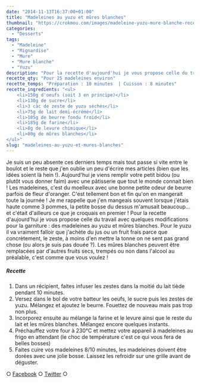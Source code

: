 ```yaml
---
date: "2014-11-13T16:37:00+01:00"
title: "Madeleines au yuzu et mûres blanches"
thumbnail: "https://crokmou.com/images/madeleine-yuzu-mure-blanche-recette-crokmou-blog-culinaire.jpg"
categories:
  - "Desserts"
tags:
  - "Madeleine"
  - "Mignardise"
  - "Mure"
  - "Mure blanche"
  - "Yuzu"
description: "Pour la recette d'aujourd'hui je vous propose celle du travail avec quelques modifications pour la garniture : des madeleines au yuzu et mûres blanches."
recette_qty: "Pour 25 madeleines environ"
recette_temps: "Préparation : 10 minutes  | Cuisson : 8 minutes"
recette_ingredients: "<ul>
	<li>150g d'oeufs (soit 3 en principe)</li>
	<li>130g de sucre</li>
	<li>3 càc de zeste de yuzu séchés</li>
	<li>75g de lait demi-écrémé</li>
	<li>185g de beurre fondu froid</li>
	<li>185g de farine</li>
	<li>8g de levure chimique</li>
	<li>80g de mûres blanches</li>
</ul>"
slug: "madeleines-au-yuzu-et-mures-blanches"
---
```


Je suis un peu absente ces derniers temps mais tout passe si vite entre le boulot et le reste que j'en oublie un peu d'écrire mes articles (bien que les idées soient là hein !). Aujourd'hui je viens remplir votre petit bidou (ou plutôt vous donner faim) avec une pâtisserie que tout le monde connait bien ! Les madeleines, c'est du moelleux avec une bonne petite odeur de beurre parfois de fleur d'oranger. C'est tellement bon et fin qu'on en mangerait toute la journée ! Je me rappelle que j'en mangeais souvent lorsque j'étais haute comme 3 pommes, la petite bosse du dessus m'amusait beaucoup... et c'était d'ailleurs ce que je croquais en premier ! Pour la recette d'aujourd'hui je vous propose celle du travail avec quelques modifications pour la garniture : des madeleines au yuzu et mûres blanches. Pour le yuzu il va vraiment falloir que j'achète du jus ou un fruit frais parce que concrètement, le zeste, à moins d'en mettre la tonne on ne sent pas grand chose (ou alors je suis pas douée ?). Les mûres blanches peuvent être remplacées par d'autres fruits secs, trempés ou non dans l'alcool au préalable, c'est comme que vous voulez !

##### Recette

1.  Dans un récipient, faites infuser les zestes dans la moitié du lait tiède pendant 10 minutes.
2.  Versez dans le bol de votre batteur les oeufs, le sucre puis les zestes de yuzu. Mélangez et ajoutez le beurre. Fouettez de nouveau mais pas trop non plus.
3.  Incorporez ensuite au mélange la farine et le levure ainsi que le reste du lait et les mûres blanches. Mélangez encore quelques instants.
4.  Préchauffez votre four à 230°C et mettez votre appareil à madeleines au frigo en attendant (le choc de température c'est ce qui vous fera de belles bosses)
5.  Faites cuire vos madeleines 8/10 minutes, les madeleines doivent être dorées avec une jolie bosse. Laissez les refroidir sur une grille avant de déguster.

○ [Facebook](https://www.facebook.com/crokmou.blog) ○ [Twitter](https://twitter.com/Crokmou) ○
